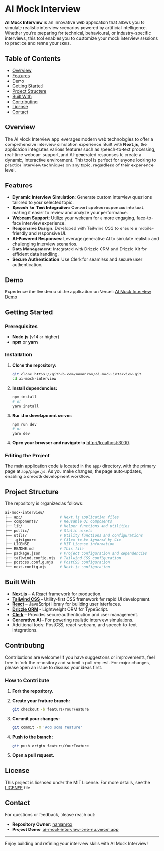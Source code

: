 # AI Mock Interview

**AI Mock Interview** is an innovative web application that allows you to simulate realistic interview scenarios powered by artificial intelligence. Whether you’re preparing for technical, behavioural, or industry-specific interviews, this tool enables you to customize your mock interview sessions to practice and refine your skills.

## Table of Contents

- [Overview](#overview)
- [Features](#features)
- [Demo](#demo)
- [Getting Started](#getting-started)
- [Project Structure](#project-structure)
- [Built With](#built-with)
- [Contributing](#contributing)
- [License](#license)
- [Contact](#contact)

## Overview

The AI Mock Interview app leverages modern web technologies to offer a comprehensive interview simulation experience. Built with **Next.js**, the application integrates various features such as speech-to-text processing, real-time webcam support, and AI-generated responses to create a dynamic, interactive environment. This tool is perfect for anyone looking to practice interview techniques on any topic, regardless of their experience level.

## Features

- **Dynamic Interview Simulation**: Generate custom interview questions tailored to your selected topic.
- **Speech-to-Text Integration**: Convert spoken responses into text, making it easier to review and analyze your performance.
- **Webcam Support**: Utilize your webcam for a more engaging, face-to-face interview experience.
- **Responsive Design**: Developed with Tailwind CSS to ensure a mobile-friendly and responsive UI.
- **AI-Powered Responses**: Leverage generative AI to simulate realistic and challenging interview scenarios.
- **Data Management**: Integrated with Drizzle ORM and Drizzle Kit for efficient data handling.
- **Secure Authentication**: Use Clerk for seamless and secure user authentication.

## Demo

Experience the live demo of the application on Vercel: [AI Mock Interview Demo](https://ai-mock-interview-one-nu.vercel.app)

## Getting Started

### Prerequisites

- **Node.js** (v14 or higher)
- **npm** or **yarn**

### Installation

1. **Clone the repository:**

   ```bash
   git clone https://github.com/namanrox/ai-mock-interview.git
   cd ai-mock-interview
   ```

2. **Install dependencies:**

   ```bash
   npm install
   # or
   yarn install
   ```

3. **Run the development server:**

   ```bash
   npm run dev
   # or
   yarn dev
   ```

4. **Open your browser and navigate to** [http://localhost:3000](http://localhost:3000).

### Editing the Project

The main application code is located in the `app/` directory, with the primary page at `app/page.js`. As you make changes, the page auto-updates, enabling a smooth development workflow.

## Project Structure

The repository is organized as follows:

```bash
ai-mock-interview/
├── app/                 # Next.js application files
├── components/          # Reusable UI components
├── lib/                 # Helper functions and utilities
├── public/              # Static assets
├── utils/               # Utility functions and configurations
├── .gitignore           # Files to be ignored by Git
├── LICENSE              # MIT License information
├── README.md            # This file
├── package.json         # Project configuration and dependencies
├── tailwind.config.mjs  # Tailwind CSS configuration
├── postcss.config.mjs   # PostCSS configuration
└── next.config.mjs      # Next.js configuration
```

## Built With

- **[Next.js](https://nextjs.org)** – A React framework for production.
- **[Tailwind CSS](https://tailwindcss.com)** – Utility-first CSS framework for rapid UI development.
- **[React](https://reactjs.org)** – JavaScript library for building user interfaces.
- **[Drizzle ORM](https://orm.drizzle.team/)** – Lightweight ORM for TypeScript.
- **[Clerk](https://clerk.dev)** – Provides secure authentication and user management.
- **Generative AI** – For powering realistic interview simulations.
- Additional tools: PostCSS, react-webcam, and speech-to-text integrations.

## Contributing

Contributions are welcome! If you have suggestions or improvements, feel free to fork the repository and submit a pull request. For major changes, please open an issue to discuss your ideas first.

### How to Contribute

1. **Fork the repository.**
2. **Create your feature branch:**

   ```bash
   git checkout -b feature/YourFeature
   ```

3. **Commit your changes:**

   ```bash
   git commit -m 'Add some feature'
   ```

4. **Push to the branch:**

   ```bash
   git push origin feature/YourFeature
   ```

5. **Open a pull request.**

## License

This project is licensed under the MIT License. For more details, see the [LICENSE](LICENSE) file.

## Contact

For questions or feedback, please reach out:

- **Repository Owner**: [namanrox](https://github.com/namanrox)
- **Project Demo**: [ai-mock-interview-one-nu.vercel.app](https://ai-mock-interview-one-nu.vercel.app)

---

Enjoy building and refining your interview skills with AI Mock Interview!
